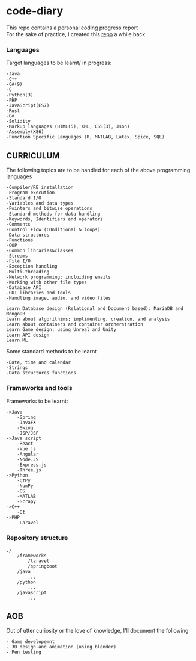 # code-diary
This repo contains a personal coding progress report <br>
For the sake of practice, I created this <a href="https://github.com/TheParadox20/competitive_programming">repo</a> a while back

### Languages
Target languages to be learnt/ in progress:

	-Java
	-C++
	-C#(9)
	-C
	-Python(3)
    -PHP
	-JavaScript(ES7)
    -Rust
    -Go
    -Solidity
	-Markup languages (HTML(5), XML, CSS(3), Json)
	-Assembly(X86)
	-Function Specific Languages (R, MATLAB, Latex, Spice, SQL)

## CURRICULUM
The following topics are to be handled for each of the above programming languages

    -Compiler/RE installation
    -Program execution
    -Standard I/O
    -Variables and data types
    -Pointers and bitwise operations
    -Standard methods for data handling
    -Keywords, Identifiers and operators
    -Comments
    -Control Flow (COnditional & loops)
    -Data structures
    -Functions
    -OOP
    -Common libraries&classes
    -Streams
    -File I/O
    -Exception handling
    -Multi-threading
    -Network programming: incluiding emails
    -Working with other file types
    -Database API
    -GUI libraries and tools
    -Handling image, audio, and video files

    Learn Database design (Relational and Document based): MariaDB and MongoDB
    Learn about algorithims; implimenting, creation, and analysis
    Learn about containers and container orcherstration
    Learn Game design: using Unreal and Unity
    Learn API design
    Learn ML

Some standard methods to be learnt

    -Date, time and calendar
    -Strings
    -Data structures functions

### Frameworks and tools
Frameworks to be learnt:

	->Java
		-Spring
		-JavaFX
		-Swing
		-JSP/JSF
	->Java script
		-React
		-Vue.js
		-Angular
		-Node.JS
		-Express.js
		-Three.js
	->Python
		-QtPy
		-NumPy
		-OS
		-MATLAB
		-Scrapy
	->C++
		-Qt
    ->PHP
        -Laravel

### Repository structure

    ./
        /frameworks
            /laravel
            /springboot
        /java
            ...
        /python
            ...
        /javascript
            ...


## AOB

Out of utter curiosity or the love of knowledge, I'll document the following

    - Game developemnt
    - 3D design and animation (using blender)
    - Pen testing